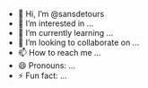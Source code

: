 - 👋 Hi, I’m @sansdetours
- 👀 I’m interested in ...
- 🌱 I’m currently learning ...
- 💞️ I’m looking to collaborate on ...
- 📫 How to reach me ...
- 😄 Pronouns: ...
- ⚡ Fun fact: ...

<!---
sansdetours/sansdetours is a ✨ special ✨ repository because its `README.md` (this file) appears on your GitHub profile.
You can click the Preview link to take a look at your changes.
--->
